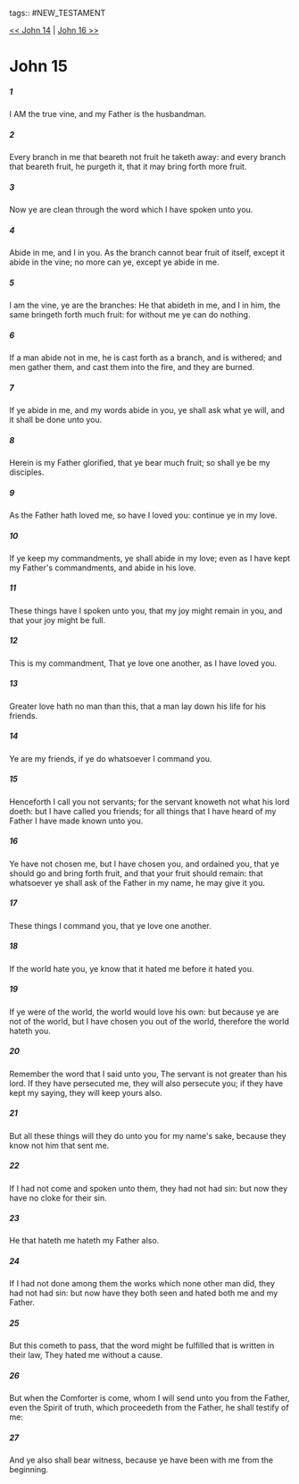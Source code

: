 tags:: #NEW_TESTAMENT

[<< John 14](NEW_TESTAMENT/04_John/John_14.md) | [John 16 >>](NEW_TESTAMENT/04_John/John_16.md)

# John 15

##### 1

I AM the true vine, and my Father is the husbandman.

##### 2

Every branch in me that beareth not fruit he taketh away: and every branch that beareth fruit, he purgeth it, that it may bring forth more fruit.

##### 3

Now ye are clean through the word which I have spoken unto you.

##### 4

Abide in me, and I in you. As the branch cannot bear fruit of itself, except it abide in the vine; no more can ye, except ye abide in me.

##### 5

I am the vine, ye are the branches: He that abideth in me, and I in him, the same bringeth forth much fruit: for without me ye can do nothing.

##### 6

If a man abide not in me, he is cast forth as a branch, and is withered; and men gather them, and cast them into the fire, and they are burned.

##### 7

If ye abide in me, and my words abide in you, ye shall ask what ye will, and it shall be done unto you.

##### 8

Herein is my Father glorified, that ye bear much fruit; so shall ye be my disciples.

##### 9

As the Father hath loved me, so have I loved you: continue ye in my love.

##### 10

If ye keep my commandments, ye shall abide in my love; even as I have kept my Father's commandments, and abide in his love.

##### 11

These things have I spoken unto you, that my joy might remain in you, and that your joy might be full.

##### 12

This is my commandment, That ye love one another, as I have loved you.

##### 13

Greater love hath no man than this, that a man lay down his life for his friends.

##### 14

Ye are my friends, if ye do whatsoever I command you.

##### 15

Henceforth I call you not servants; for the servant knoweth not what his lord doeth: but I have called you friends; for all things that I have heard of my Father I have made known unto you.

##### 16

Ye have not chosen me, but I have chosen you, and ordained you, that ye should go and bring forth fruit, and that your fruit should remain: that whatsoever ye shall ask of the Father in my name, he may give it you.

##### 17

These things I command you, that ye love one another.

##### 18

If the world hate you, ye know that it hated me before it hated you.

##### 19

If ye were of the world, the world would love his own: but because ye are not of the world, but I have chosen you out of the world, therefore the world hateth you.

##### 20

Remember the word that I said unto you, The servant is not greater than his lord. If they have persecuted me, they will also persecute you; if they have kept my saying, they will keep yours also.

##### 21

But all these things will they do unto you for my name's sake, because they know not him that sent me.

##### 22

If I had not come and spoken unto them, they had not had sin: but now they have no cloke for their sin.

##### 23

He that hateth me hateth my Father also.

##### 24

If I had not done among them the works which none other man did, they had not had sin: but now have they both seen and hated both me and my Father.

##### 25

But this cometh to pass, that the word might be fulfilled that is written in their law, They hated me without a cause.

##### 26

But when the Comforter is come, whom I will send unto you from the Father, even the Spirit of truth, which proceedeth from the Father, he shall testify of me:

##### 27

And ye also shall bear witness, because ye have been with me from the beginning.
